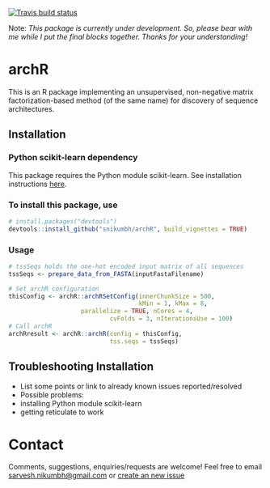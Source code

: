 <!-- badges: start -->
[![Travis build status](https://travis-ci.org/snikumbh/archR.svg?branch=master)](https://travis-ci.org/snikumbh/archR)
<!-- badges: end -->

Note: _This package is currently under development. So, please bear with me while I put the final blocks together. Thanks for your understanding!_ 

# archR
This is an R package implementing an unsupervised, non-negative matrix factorization-based method (of the same name) for discovery of sequence architectures.


## Installation

### Python scikit-learn dependency
This package requires the Python module scikit-learn. See installation instructions [here](https://scikit-learn.org/stable/install.html).


### To install this package, use 

```r
# install.packages("devtools")
devtools::install_github("snikumbh/archR", build_vignettes = TRUE)
``` 


### Usage
```r
# tssSeqs holds the one-hot encoded input matrix of all sequences
tssSeqs <- prepare_data_from_FASTA(inputFastaFilename)

# Set archR configuration
thisConfig <- archR::archRSetConfig(innerChunkSize = 500,
                                    kMin = 1, kMax = 8, 
				    parallelize = TRUE, nCores = 4,
		                    cvFolds = 3, nIterationsUse = 100)
# Call archR
archRresult <- archR::archR(config = thisConfig, 
                            tss.seqs = tssSeqs)
```


## Troubleshooting Installation

- List some points or link to already known issues reported/resolved
- Possible problems: 
 - installing Python module scikit-learn 
 - getting reticulate to work

# Contact
Comments, suggestions, enquiries/requests are welcome! Feel free to email sarvesh.nikumbh@gmail.com or [create an new issue](https://github.com/snikumbh/archR/issues/new)
